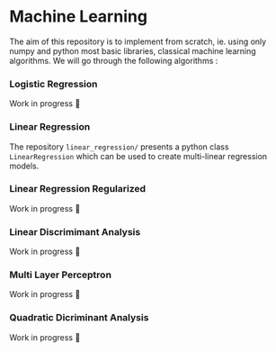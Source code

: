 # Machine Learning 

The aim of this repository is to implement from scratch, ie. using only numpy and python most basic libraries, classical machine learning algorithms.
We will go through the following algorithms : 

### Logistic Regression

Work in progress 🚧 </br>

### Linear Regression

The repository `linear_regression/` presents a python class `LinearRegression` which can be used to create multi-linear regression models. </br>

### Linear Regression Regularized

Work in progress 🚧 </br>

### Linear Discrimimant Analysis

Work in progress 🚧 </br>

### Multi Layer Perceptron

Work in progress 🚧 </br>

### Quadratic Dicriminant Analysis

Work in progress 🚧 </br>

